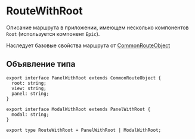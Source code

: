 # RouteWithRoot
Описание маршрута в приложении, имеющем несколько компонентов `Root` (используется компонент `Epic`).

Наследует базовые свойства маршрута от [CommonRouteObject](commonRouteObject.md)

## Объявление типа
```tsx
export interface PanelWithRoot extends CommonRouteObject {
  root: string;
  view: string;
  panel: string;
}

export interface ModalWithRoot extends PanelWithRoot {
  modal: string;
}

export type RouteWithRoot = PanelWithRoot | ModalWithRoot;
```
